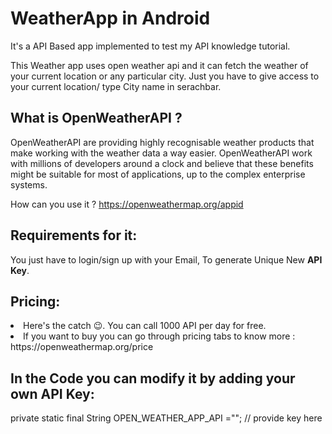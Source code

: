 # WeatherApp in Android


It's a API Based app implemented to test my API knowledge tutorial.

This Weather app uses open weather api and it can fetch the weather of your current location or any particular city. Just you have to give access to your current location/ type City name in serachbar.

## What is OpenWeatherAPI ?

OpenWeatherAPI are providing highly recognisable weather products that make working with the weather data a way easier. OpenWeatherAPI work with millions of developers around a clock and believe that these benefits might be suitable for most of applications, up to the complex enterprise systems.

How can you use it ? https://openweathermap.org/appid

## Requirements for it:

You just have to login/sign up with your Email, To generate Unique New **API Key**.

## Pricing:

<li>Here's the catch 😉. You can call 1000 API per day for free.

<li>If you want to buy you can go through pricing tabs to know more : https://openweathermap.org/price </li>

## In the Code you can modify it by adding your own API Key:

private static final String OPEN_WEATHER_APP_API =""; // provide key here



